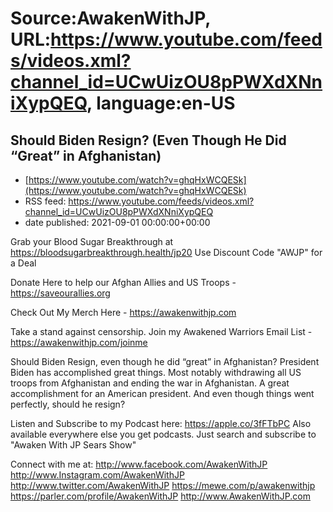 # Source:AwakenWithJP, URL:https://www.youtube.com/feeds/videos.xml?channel_id=UCwUizOU8pPWXdXNniXypQEQ, language:en-US

## Should Biden Resign? (Even Though He Did “Great” in Afghanistan)
 - [https://www.youtube.com/watch?v=ghqHxWCQESk](https://www.youtube.com/watch?v=ghqHxWCQESk)
 - RSS feed: https://www.youtube.com/feeds/videos.xml?channel_id=UCwUizOU8pPWXdXNniXypQEQ
 - date published: 2021-09-01 00:00:00+00:00

Grab your Blood Sugar Breakthrough at https://bloodsugarbreakthrough.health/jp20
Use Discount Code "AWJP" for a Deal

Donate Here to help our Afghan Allies and US Troops - https://saveourallies.org

Check Out My Merch Here - https://awakenwithjp.com

Take a stand against censorship. Join my Awakened Warriors Email List - https://awakenwithjp.com/joinme

Should Biden Resign, even though he did “great” in Afghanistan? President Biden has accomplished great things. Most notably withdrawing all US troops from Afghanistan and ending the war in Afghanistan. A great accomplishment for an American president. And even though things went perfectly, should he resign?

Listen and Subscribe to my Podcast here: 
https://apple.co/3fFTbPC
Also available everywhere else you get podcasts. Just search and subscribe to "Awaken With JP Sears Show"

Connect with me at: 
http://www.facebook.com/AwakenWithJP
http://www.Instagram.com/AwakenWithJP
http://www.twitter.com/AwakenWithJP
https://mewe.com/p/awakenwithjp
https://parler.com/profile/AwakenWithJP
http://www.AwakenWithJP.com

